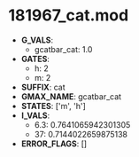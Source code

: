 # 181967_cat.mod

- **G_VALS**:
  - gcatbar_cat: 1.0
- **GATES**:
  - h: 2
  - m: 2
- **SUFFIX**: cat
- **GMAX_NAME**: gcatbar_cat
- **STATES**: ['m', 'h']
- **I_VALS**:
  - 6.3: 0.7641065942301305
  - 37: 0.7144022659875138
- **ERROR_FLAGS**: []
